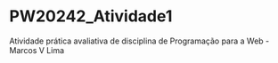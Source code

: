 # PW20242_Atividade1
Atividade prática avaliativa de disciplina de Programação para a Web - Marcos V Lima